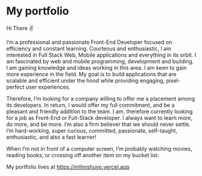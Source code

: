 # My portfolio

Hi There ✌

I’m a professional and passionate Front-End Developer focused on efficiency and constant learning. Courteous and enthusiastic, I am interested in Full Stack Web, Mobile applications and everything in its orbit. I am fascinated by web and mobile programming, development and building. I am gaining knowledge and ideas working in this area. I am keen to gain more experience in the field. My goal is to build applications that are scalable and efficient under the hood while providing engaging, pixel-perfect user experiences.

Therefore, I’m looking for a company willing to offer me a placement among its developers. In return, I would offer my full commitment, and be a pleasant and friendly addition to the team. I am, therefore currently looking for a job as Front-End or Full-Stack developer. I always want to learn more, do more, and be more. I’m also a firm believer that we should never settle. I’m hard-working, super curious, committed, passionate, self-taught, enthusiastic, and also a fast learner!

When I’m not in front of a computer screen, I’m probably watching movies, reading books, or crossing off another item on my bucket list. <br/>

My portfolio lives at https://mlhnshuvo.vercel.app
